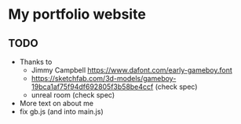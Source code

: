 # My portfolio website

## TODO
* Thanks to
    * Jimmy Campbell https://www.dafont.com/early-gameboy.font
    * https://sketchfab.com/3d-models/gameboy-19bca1af75f94df692805f3b58be4ccf (check spec)
    * unreal room (check spec)
* More text on about me
* fix gb.js (and into main.js)